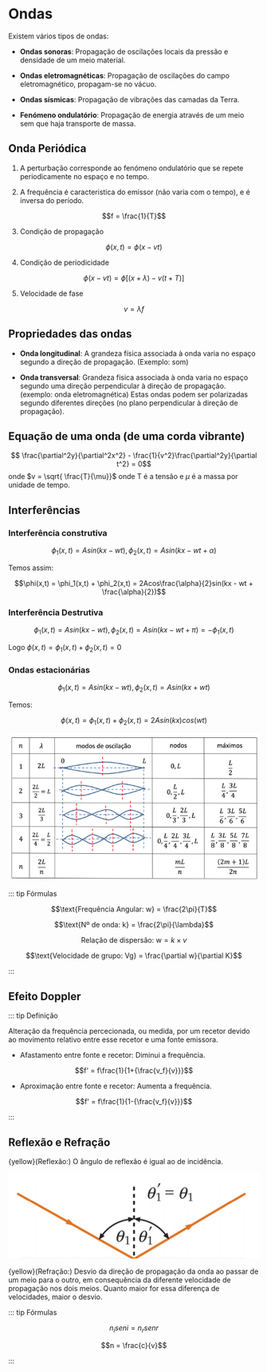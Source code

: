 # Ondas

Existem vários tipos de ondas:

- **Ondas sonoras**: Propagação de oscilações locais da pressão e densidade de um meio material.

- **Ondas eletromagnéticas**: Propagação de oscilações do campo eletromagnético, propagam-se no vácuo.

- **Ondas sísmicas**: Propagação de vibrações das camadas da Terra.

- **Fenómeno ondulatório**: Propagação de energia através de um meio sem que haja transporte de massa.

## Onda Periódica

1. A perturbação corresponde ao fenómeno ondulatório que se repete periodicamente no espaço e no tempo.

2. A frequência é caracteristica do emissor (não varia com o tempo), e é inversa do período.

$$f = \frac{1}{T}$$

3. Condição de propagação

$$\phi(x, t) = \phi(x -vt)$$

4. Condição de periodicidade

$$\phi(x - vt) = \phi[(x + \lambda) -v(t + T)]$$

5. Velocidade de fase

$$v = \lambda f$$

## Propriedades das ondas

- **Onda longitudinal**: A grandeza física associada à onda varia no espaço segundo a direção de propagação. (Exemplo: som)

- **Onda transversal**: Grandeza fisica associada à onda varia no espaço segundo uma direção perpendicular à direção de propagação. (exemplo: onda eletromagnética) Estas ondas podem ser polarizadas segundo diferentes direções (no plano perpendicular à direção de propagação).

## Equação de uma onda (de uma corda vibrante)

$$ \frac{\partial^2y}{\partial^2x^2} - \frac{1}{v^2}\frac{\partial^2y}{\partial t^2} = 0$$
onde
$v = \sqrt{ \frac{T}{\mu}}$
onde T é a tensão e $\mu$ é a massa por unidade de tempo.

## Interferências

### Interferência construtiva

$$ \phi_1(x,t) = Asin(kx-wt), \phi_2(x,t) = Asin(kx - wt + \alpha)$$

Temos assim:

$$\phi(x,t) = \phi_1(x,t) + \phi_2(x,t) = 2Acos\frac{\alpha}{2}sin(kx - wt + \frac{\alpha}{2})$$

### Interferência Destrutiva

$$ \phi_1(x,t) = Asin(kx - wt), \phi_2(x,t) = Asin(kx - wt + \pi) = - \phi_1(x,t)$$

Logo $\phi(x,t) = \phi_1(x,t) + \phi_2(x,t) = 0$

### Ondas estacionárias

$$ \phi_1(x,t) = Asin(kx-wt), \phi_2(x,t) = Asin(kx + wt)$$

Temos:

$$\phi(x,t) = \phi_1(x,t) + \phi_2(x,t) = 2Asin(kx)cos(wt)$$

![ondas](./img/img1.png)

::: tip Fórmulas

$$\text{Frequência Angular: w} = \frac{2\pi}{T}$$

$$\text{Nº de onda: k} = \frac{2\pi}{\lambda}$$

$$\text{Relação de dispersão: w} = k \times v$$

$$\text{Velocidade de grupo: Vg} = \frac{\partial w}{\partial K}$$

:::

## Efeito Doppler

::: tip Definição

Alteração da frequência percecionada, ou medida, por um recetor devido ao movimento relativo entre esse recetor e uma fonte emissora.

- Afastamento entre fonte e recetor: Diminui a frequência.

$$f' = f\frac{1}{1+{\frac{v_f}{v}}}$$

- Aproximação entre fonte e recetor: Aumenta a frequência.

$$f' = f\frac{1}{1-{\frac{v_f}{v}}}$$

:::

## Reflexão e Refração

{yellow}(Reflexão:) O ângulo de reflexão é igual ao de incidência.

![ondas](./img/img2.png)

{yellow}(Refração:) Desvio da direção de propagação da onda ao passar de um meio para o outro, em consequência da diferente velocidade de propagação nos dois meios. Quanto maior for essa diferença de velocidades, maior o desvio.

::: tip Fórmulas

$$n_i seni = n_r senr$$

$$n = \frac{c}{v}$$

:::
